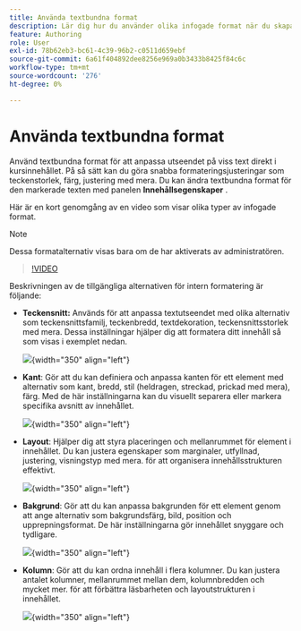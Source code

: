 ```yaml
---
title: Använda textbundna format
description: Lär dig hur du använder olika infogade format när du skapar utbildningsmaterial i produktutbildningar
feature: Authoring
role: User
exl-id: 78b62eb3-bc61-4c39-96b2-c0511d659ebf
source-git-commit: 6a61f404892dee8256e969a0b3433b8425f84c6c
workflow-type: tm+mt
source-wordcount: '276'
ht-degree: 0%

---
```


# Använda textbundna format

Använd textbundna format för att anpassa utseendet på viss text direkt i kursinnehållet. På så sätt kan du göra snabba formateringsjusteringar som teckenstorlek, färg, justering med mera. Du kan ändra textbundna format för den markerade texten med panelen **Innehållsegenskaper** .

Här är en kort genomgång av en video som visar olika typer av infogade format.

>[!NOTE]
>
> Dessa formatalternativ visas bara om de har aktiverats av administratören.


>[!VIDEO](https://video.tv.adobe.com/v/3469533/aem-guides-learning-content)


Beskrivningen av de tillgängliga alternativen för intern formatering är följande:

- **Teckensnitt:** Används för att anpassa textutseendet med olika alternativ som teckensnittsfamilj, teckenbredd, textdekoration, teckensnittsstorlek med mera. Dessa inställningar hjälper dig att formatera ditt innehåll så som visas i exemplet nedan.

  ![](assets/font-learning-content.png){width="350" align="left"}

- **Kant**: Gör att du kan definiera och anpassa kanten för ett element med alternativ som kant, bredd, stil (heldragen, streckad, prickad med mera), färg. Med de här inställningarna kan du visuellt separera eller markera specifika avsnitt av innehållet.

  ![](assets/border-learning-content.png){width="350" align="left"}

- **Layout**: Hjälper dig att styra placeringen och mellanrummet för element i innehållet. Du kan justera egenskaper som marginaler, utfyllnad, justering, visningstyp med mera. för att organisera innehållsstrukturen effektivt.

  ![](assets/layout-learning-content.png){width="350" align="left"}

- **Bakgrund**: Gör att du kan anpassa bakgrunden för ett element genom att ange alternativ som bakgrundsfärg, bild, position och upprepningsformat. De här inställningarna gör innehållet snyggare och tydligare.

  ![](assets/background-learning-content.png){width="350" align="left"}

- **Kolumn**: Gör att du kan ordna innehåll i flera kolumner. Du kan justera antalet kolumner, mellanrummet mellan dem, kolumnbredden och mycket mer. för att förbättra läsbarheten och layoutstrukturen i innehållet.

  ![](assets/column-learning-content.png){width="350" align="left"}
